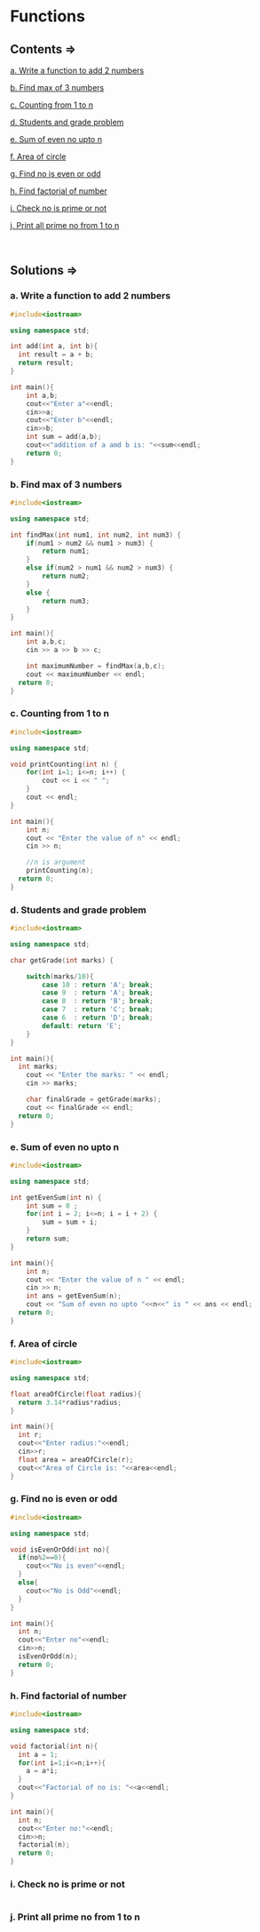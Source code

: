 # Functions

## Contents =>

[a. Write a function to add 2 numbers](#a-write-a-function-to-add-2-numbers)

[b. Find max of 3 numbers](#b-find-max-of-3-numbers)

[c. Counting from 1 to n](#c-counting-from-1-to-n)

[d. Students and grade problem](#d-students-and-grade-problem)

[e. Sum of even no upto n](#e-sum-of-even-no-upto-n)

[f. Area of circle](#f-area-of-circle)

[g. Find no is even or odd](#g-find-no-is-even-or-odd)

[h. Find factorial of number](#h-find-factorial-of-number)

[i. Check no is prime or not](#i-check-no-is-prime-or-not)

[j. Print all prime no from 1 to n](#j-print-all-prime-no-from-1-to-n)

<br>

## Solutions =>

### a. Write a function to add 2 numbers

```cpp
#include<iostream>

using namespace std;

int add(int a, int b){
  int result = a + b;
  return result;
}

int main(){
    int a,b;
    cout<<"Enter a"<<endl;
    cin>>a;
    cout<<"Enter b"<<endl;
    cin>>b;
    int sum = add(a,b);
    cout<<"addition of a amd b is: "<<sum<<endl;
    return 0;
}
```

### b. Find max of 3 numbers

```cpp
#include<iostream>

using namespace std;

int findMax(int num1, int num2, int num3) {
	if(num1 > num2 && num1 > num3) {
		return num1;
	}
	else if(num2 > num1 && num2 > num3) {
		return num2;
	}
	else {
		return num3;
	}
}

int main(){
	int a,b,c;
	cin >> a >> b >> c;

	int maximumNumber = findMax(a,b,c);
	cout << maximumNumber << endl;
  return 0;
}
```

### c. Counting from 1 to n

```cpp
#include<iostream>

using namespace std;

void printCounting(int n) {
	for(int i=1; i<=n; i++) {
		cout << i << " ";
	}
	cout << endl;
}

int main(){
	int n;
	cout << "Enter the value of n" << endl;
	cin >> n;

	//n is argument
	printCounting(n);
  return 0;
}
```

### d. Students and grade problem

```cpp
#include<iostream>

using namespace std;

char getGrade(int marks) {

	switch(marks/10){
		case 10 : return 'A'; break;
		case 9  : return 'A'; break;
		case 8  : return 'B'; break;
		case 7  : return 'C'; break;
		case 6  : return 'D'; break;
		default: return 'E';
	}
}

int main(){
  int marks;
	cout << "Enter the marks: " << endl;
	cin >> marks;

	char finalGrade = getGrade(marks);
	cout << finalGrade << endl;
  return 0;
}
```

### e. Sum of even no upto n

```cpp
#include<iostream>

using namespace std;

int getEvenSum(int n) {
	int sum = 0 ;
	for(int i = 2; i<=n; i = i + 2) {
		sum = sum + i;
	}
	return sum;
}

int main(){
	int n;
	cout << "Enter the value of n " << endl;
	cin >> n;
	int ans = getEvenSum(n);
	cout << "Sum of even no upto "<<n<<" is " << ans << endl;
  return 0;
}
```

### f. Area of circle

```cpp
#include<iostream>

using namespace std;

float areaOfCircle(float radius){
  return 3.14*radius*radius;
}

int main(){
  int r;
  cout<<"Enter radius:"<<endl;
  cin>>r;
  float area = areaOfCircle(r);
  cout<<"Area of Circle is: "<<area<<endl;
}
```

### g. Find no is even or odd

```cpp
#include<iostream>

using namespace std;

void isEvenOrOdd(int no){
  if(no%2==0){
    cout<<"No is even"<<endl;
  }
  else{
    cout<<"No is Odd"<<endl;
  }
}

int main(){
  int n;
  cout<<"Enter no"<<endl;
  cin>>n;
  isEvenOrOdd(n);
  return 0;
}
```

### h. Find factorial of number

```cpp
#include<iostream>

using namespace std;

void factorial(int n){
  int a = 1;
  for(int i=1;i<=n;i++){
    a = a*i;
  }
  cout<<"Factorial of no is: "<<a<<endl;
}

int main(){
  int n;
  cout<<"Enter no:"<<endl;
  cin>>n;
  factorial(n);
  return 0;
}
```

### i. Check no is prime or not

```cpp

```

### j. Print all prime no from 1 to n

```cpp

```
